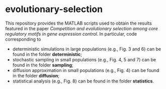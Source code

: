 # evolutionary-selection

This repository provides the MATLAB scripts used to obtain the results featured in the paper _Competition and evolutionary selection among core regulatory motifs in gene expression control_. In particular, code corresponding to 
* deterministic simulations in large populations (e.g., Fig. 3 and 6) can be found in the folder **deterministic**;
* stochastic sampling in small populations (e.g., Fig. 4, 5 and 7) can be found in the folder **sampling**;
* diffusion approximation in small populations (e.g., Fig. 4) can be found in the folder **diffusion**;
* statistical analysis (e.g., Fig. 8) can be found in the folder **statistics**.
